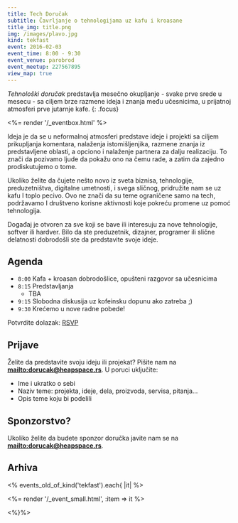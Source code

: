 ```yaml
---
title: Tech Doručak
subtitle: Čavrljanje o tehnologijama uz kafu i kroasane
title_img: title.png
img: /images/plavo.jpg
kind: tekfast
event: 2016-02-03
event_time: 8:00 - 9:30
event_venue: parobrod
event_meetup: 227567895
view_map: true
---
```


_Tehnološki doručak_ predstavlja mesečno okupljanje - svake prve srede u mesecu -
sa ciljem brze razmene ideja i znanja među učesnicima, u prijatnoj atmosferi prve
jutarnje kafe.
{: .focus}

<%= render '/_eventbox.html' %>

Ideja je da se u neformalnoj atmosferi predstave ideje i projekti sa ciljem
prikupljanja komentara, nalaženja istomišljenjika, razmene znanja iz
predstavljene oblasti, a opciono i nalaženje partnera za dalju realizaciju. To
znači da pozivamo ljude da pokažu ono na čemu rade, a zatim da zajedno
prodiskutujemo o tome.

Ukoliko želite da čujete nešto novo iz sveta biznisa, tehnologije,
preduzetništva, digitalne umetnosti, i svega sličnog, pridružite nam se uz kafu
I toplo pecivo. Ovo ne znači da su teme ograničene samo na tech, podržavamo I
društveno korisne aktivnosti koje pokreću promene uz pomoć tehnologija.

Događaj je otvoren za sve koji se bave ili interesuju za nove tehnologije,
softver ili hardver. Bilo da ste preduzetnik, dizajner, programer ili slične
delatnosti dobrodošli ste da predstavite svoje ideje.

## Agenda

+ `8:00`	Kafa + kroasan dobrodošlice, opušteni razgovor sa učesnicima
+ `8:15`	Predstavljanja
	+ TBA
+ `9:15` Slobodna diskusija uz kofeinsku dopunu ako zatreba ;)
+ `9:30` Krećemo u nove radne pobede!

Potvrdite dolazak: <a href="http://www.meetup.com/HeapSpace/events/<%=@item[:event_meetup]%>/" data-event="<%=@item[:event_meetup]%>" class="mu-rsvp-btn invisible">RSVP</a>

## Prijave

Želite da predstavite svoju ideju ili projekat?
Pišite nam na **<mailto:dorucak@heapspace.rs>**. U poruci uključite:

+ Ime i ukratko o sebi
+ Naziv teme: projekta, ideje, dela, proizvoda, servisa, pitanja...
+ Opis teme koju bi podelili

## Sponzorstvo?

Ukoliko želite da budete sponzor doručka javite nam se na **<mailto:dorucak@heapspace.rs>**.

## Arhiva

<% events_old_of_kind('tekfast').each{ |it| %>

<%= render '/_event_small.html', :item => it %>

<%}%>
